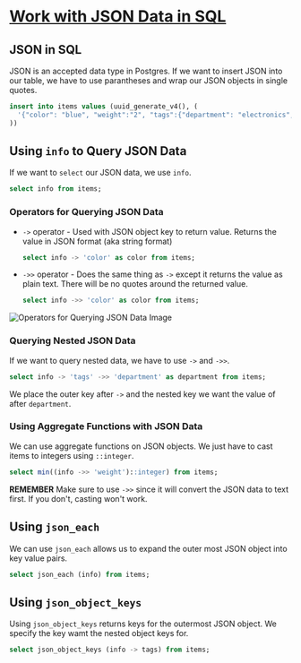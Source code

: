 # [Work with JSON Data in SQL](https://egghead.io/lessons/egghead-work-with-json-data-in-sql)

## JSON in SQL

JSON is an accepted data type in Postgres. If we want to insert JSON into our table, we have to use parantheses and wrap our JSON objects in single quotes.

```sql
insert into items values (uuid_generate_v4(), (
  '{"color": "blue", "weight":"2", "tags":{"department": "electronics", "section": "computer"}}'
))
```

## Using `info` to Query JSON Data

If we want to `select` our JSON data, we use `info`.

```sql
select info from items;
```

### Operators for Querying JSON Data


- `->` operator - Used with JSON object key to return value. Returns the value in JSON format (aka string format)

    ```sql
    select info -> 'color' as color from items;
    ```

- `->>` operator - Does the same thing as `->` except it returns the value as plain text. There will be no quotes around the returned value.

    ```sql
    select info ->> 'color' as color from items;
    ```

![Operators for Querying JSON Data Image](https://res.cloudinary.com/dg3gyk0gu/image/upload/v1589829472/transcript-images/json-data.jpg)

### Querying Nested JSON Data

If we want to query nested data, we have to use `->` and `->>`.

```sql
select info -> 'tags' ->> 'department' as department from items;
```

We place the outer key after `->` and the nested key we want the value of after `department`.

### Using Aggregate Functions with JSON Data

We can use aggregate functions on JSON objects. We just have to cast items to integers using `::integer`.

```sql
select min((info ->> 'weight')::integer) from items;
```

**REMEMBER** Make sure to use `->>` since it will convert the JSON data to text first. If you don't, casting won't work.

## Using `json_each`

We can use `json_each` allows us to expand the outer most JSON object into key value pairs.

```sql
select json_each (info) from items;
```

## Using `json_object_keys`

Using `json_object_keys` returns keys for the outermost JSON object. We specify the key wamt the nested object keys for.

```sql
select json_object_keys (info -> tags) from items;
```

